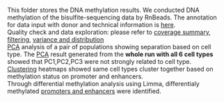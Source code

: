 This folder stores the DNA methylation results.
We conducted DNA methylation of the bisulfite-sequencing data by RnBeads. The annotation for data input with donor and technical information is [here](https://github.com/STAT540-UBC/team_Bloodies/tree/master/Results/1.DNA_methylation_RnBeads/RnBeads_input_annotation).  
Quality check and data exploration: please refer to [coverage summary](https://github.com/STAT540-UBC/team_Bloodies/tree/master/Results/1.DNA_methylation_RnBeads/Coverage%20summary), [filtering](https://github.com/STAT540-UBC/team_Bloodies/tree/master/Results/1.DNA_methylation_RnBeads/Filtering), [variance and distribution](https://github.com/STAT540-UBC/team_Bloodies/tree/master/Results/1.DNA_methylation_RnBeads/Variance%26Distribution)  
[PCA](https://github.com/STAT540-UBC/team_Bloodies/tree/master/Results/1.DNA_methylation_RnBeads/PCA) analysis of a pair of populations showing separation based on cell type. The [PCA](https://github.com/STAT540-UBC/team_Bloodies/tree/master/Results/1.DNA_methylation_RnBeads/PCA/All%20sample%20PCA) result generated from the **whole run with all 6 cell types** showed that PC1,PC2,PC3 were not strongly related to cell type.  
[Clustering](https://github.com/STAT540-UBC/team_Bloodies/tree/master/Results/1.DNA_methylation_RnBeads/Clustering) heatmaps showed same cell types cluster together based on methylation status on promoter and enhancers.  
Through differential methylation analysis using Limma, differentialy methylated [promoters and enhancers](https://github.com/STAT540-UBC/team_Bloodies/tree/master/Results/1.DNA_methylation_RnBeads/Differential_meth_regions_filtered) were identified.
